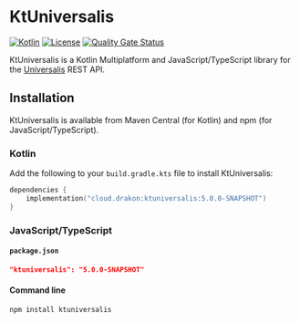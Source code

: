 # KtUniversalis

[![Kotlin](https://img.shields.io/badge/kotlin-1.9.10-blue.svg?logo=kotlin)](http://kotlinlang.org)
[![License](https://img.shields.io/github/license/drakon64/KtUniversalis)](https://www.gnu.org/licenses/agpl-3.0.en.html)
[![Quality Gate Status](https://sonarcloud.io/api/project_badges/measure?project=KtUniversalis&metric=alert_status)](https://sonarcloud.io/summary/new_code?id=KtUniversalis)

KtUniversalis is a Kotlin Multiplatform and JavaScript/TypeScript library for the [Universalis](https://universalis.app) REST API.

## Installation

KtUniversalis is available from Maven Central (for Kotlin) and npm (for JavaScript/TypeScript).

### Kotlin

Add the following to your `build.gradle.kts` file to install KtUniversalis:

```kotlin
dependencies {
    implementation("cloud.drakon:ktuniversalis:5.0.0-SNAPSHOT")
}
```

### JavaScript/TypeScript

#### `package.json`

```json
"ktuniversalis": "5.0.0-SNAPSHOT"
```

#### Command line

```commandline
npm install ktuniversalis
```

